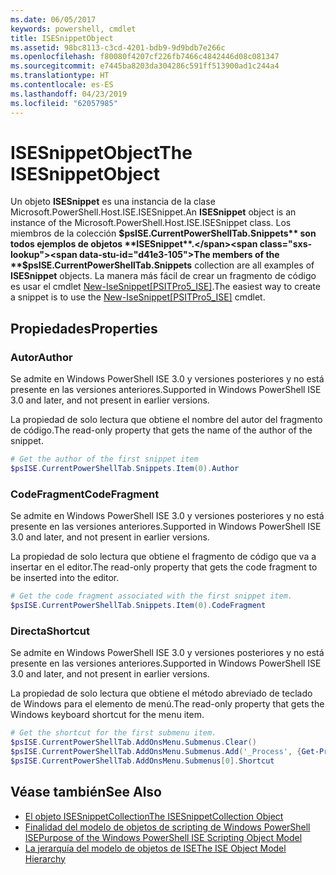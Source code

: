 ```yaml
---
ms.date: 06/05/2017
keywords: powershell, cmdlet
title: ISESnippetObject
ms.assetid: 98bc8113-c3cd-4201-bdb9-9d9bdb7e266c
ms.openlocfilehash: f80080f4207cf226fb7466c4842446d08c081347
ms.sourcegitcommit: e7445ba8203da304286c591ff513900ad1c244a4
ms.translationtype: HT
ms.contentlocale: es-ES
ms.lasthandoff: 04/23/2019
ms.locfileid: "62057985"
---
```

# <a name="the-isesnippetobject"></a><span data-ttu-id="d41e3-103">ISESnippetObject</span><span class="sxs-lookup"><span data-stu-id="d41e3-103">The ISESnippetObject</span></span>

<span data-ttu-id="d41e3-104">Un objeto **ISESnippet** es una instancia de la clase Microsoft.PowerShell.Host.ISE.ISESnippet.</span><span class="sxs-lookup"><span data-stu-id="d41e3-104">An **ISESnippet** object is an instance of the Microsoft.PowerShell.Host.ISE.ISESnippet class.</span></span> <span data-ttu-id="d41e3-105">Los miembros de la colección **$psISE.CurrentPowerShellTab.Snippets** son todos ejemplos de objetos **ISESnippet**.</span><span class="sxs-lookup"><span data-stu-id="d41e3-105">The members of the **$psISE.CurrentPowerShellTab.Snippets** collection are all examples of **ISESnippet** objects.</span></span> <span data-ttu-id="d41e3-106">La manera más fácil de crear un fragmento de código es usar el cmdlet [New-IseSnippet&#91;PSITPro5_ISE&#93;](https://technet.microsoft.com/library/0a6339a3-2683-4a8e-8929-90ad9a95c3e0).</span><span class="sxs-lookup"><span data-stu-id="d41e3-106">The easiest way to create a snippet is to use the [New-IseSnippet&#91;PSITPro5_ISE&#93;](https://technet.microsoft.com/library/0a6339a3-2683-4a8e-8929-90ad9a95c3e0) cmdlet.</span></span>

## <a name="properties"></a><span data-ttu-id="d41e3-107">Propiedades</span><span class="sxs-lookup"><span data-stu-id="d41e3-107">Properties</span></span>

### <a name="author"></a><span data-ttu-id="d41e3-108">Autor</span><span class="sxs-lookup"><span data-stu-id="d41e3-108">Author</span></span>

<span data-ttu-id="d41e3-109">Se admite en Windows PowerShell ISE 3.0 y versiones posteriores y no está presente en las versiones anteriores.</span><span class="sxs-lookup"><span data-stu-id="d41e3-109">Supported in Windows PowerShell ISE 3.0 and later, and not present in earlier versions.</span></span>

<span data-ttu-id="d41e3-110">La propiedad de solo lectura que obtiene el nombre del autor del fragmento de código.</span><span class="sxs-lookup"><span data-stu-id="d41e3-110">The read-only property that gets the name of the author of the snippet.</span></span>

```powershell
# Get the author of the first snippet item
$psISE.CurrentPowerShellTab.Snippets.Item(0).Author
```

### <a name="codefragment"></a><span data-ttu-id="d41e3-111">CodeFragment</span><span class="sxs-lookup"><span data-stu-id="d41e3-111">CodeFragment</span></span>

<span data-ttu-id="d41e3-112">Se admite en Windows PowerShell ISE 3.0 y versiones posteriores y no está presente en las versiones anteriores.</span><span class="sxs-lookup"><span data-stu-id="d41e3-112">Supported in Windows PowerShell ISE 3.0 and later, and not present in earlier versions.</span></span>

<span data-ttu-id="d41e3-113">La propiedad de solo lectura que obtiene el fragmento de código que va a insertar en el editor.</span><span class="sxs-lookup"><span data-stu-id="d41e3-113">The read-only property that gets the code fragment to be inserted into the editor.</span></span>

```powershell
# Get the code fragment associated with the first snippet item.
$psISE.CurrentPowerShellTab.Snippets.Item(0).CodeFragment
```

### <a name="shortcut"></a><span data-ttu-id="d41e3-114">Directa</span><span class="sxs-lookup"><span data-stu-id="d41e3-114">Shortcut</span></span>

<span data-ttu-id="d41e3-115">Se admite en Windows PowerShell ISE 3.0 y versiones posteriores y no está presente en las versiones anteriores.</span><span class="sxs-lookup"><span data-stu-id="d41e3-115">Supported in Windows PowerShell ISE 3.0 and later, and not present in earlier versions.</span></span>

<span data-ttu-id="d41e3-116">La propiedad de solo lectura que obtiene el método abreviado de teclado de Windows para el elemento de menú.</span><span class="sxs-lookup"><span data-stu-id="d41e3-116">The read-only property that gets the Windows keyboard shortcut for the menu item.</span></span>

```powershell
# Get the shortcut for the first submenu item.
$psISE.CurrentPowerShellTab.AddOnsMenu.Submenus.Clear()
$psISE.CurrentPowerShellTab.AddOnsMenu.Submenus.Add('_Process', {Get-Process}, 'Alt+P')
$psISE.CurrentPowerShellTab.AddOnsMenu.Submenus[0].Shortcut
```

## <a name="see-also"></a><span data-ttu-id="d41e3-117">Véase también</span><span class="sxs-lookup"><span data-stu-id="d41e3-117">See Also</span></span>

- [<span data-ttu-id="d41e3-118">El objeto ISESnippetCollection</span><span class="sxs-lookup"><span data-stu-id="d41e3-118">The ISESnippetCollection Object</span></span>](The-ISESnippetCollection-Object.md)
- [<span data-ttu-id="d41e3-119">Finalidad del modelo de objetos de scripting de Windows PowerShell ISE</span><span class="sxs-lookup"><span data-stu-id="d41e3-119">Purpose of the Windows PowerShell ISE Scripting Object Model</span></span>](purpose-of-the-windows-powershell-ise-scripting-object-model.md)
- [<span data-ttu-id="d41e3-120">La jerarquía del modelo de objetos de ISE</span><span class="sxs-lookup"><span data-stu-id="d41e3-120">The ISE Object Model Hierarchy</span></span>](The-ISE-Object-Model-Hierarchy.md)
